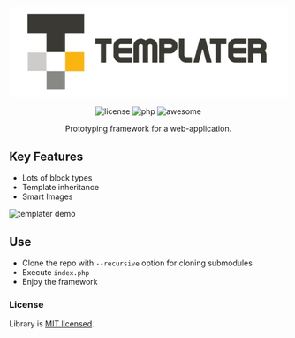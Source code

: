 <p align="center">
    <img alt="Templater" title="Templater" src="/images/templater.jpg">
</p>

<p align="center">
    <img alt="license" src="https://img.shields.io/badge/license-MIT-blue.svg">
    <img alt="php" src="https://img.shields.io/badge/php-%3E%3D5.3.9-blue">
    <img alt="awesome" src="https://camo.githubusercontent.com/fef0a78bf2b1b477ba227914e3eff273d9b9713d/68747470733a2f2f696d672e736869656c64732e696f2f62616467652f617765736f6d652533462d796573212d627269676874677265656e2e737667">
</p>

<p align="center">
    Prototyping framework for a web-application.
</p>

## Key Features

- Lots of block types
- Template inheritance
- Smart Images

![templater demo](images/demo.gif)

## Use

- Clone the repo with `--recursive` option for cloning submodules
- Execute `index.php`
- Enjoy the framework

### License

Library is [MIT licensed](./LICENSE).
